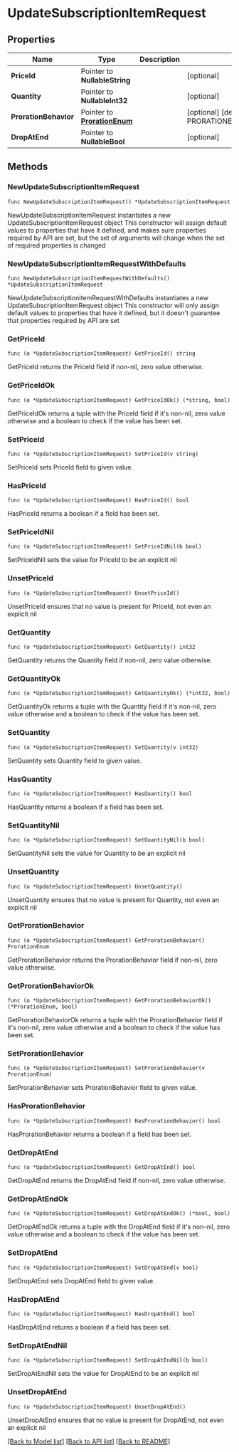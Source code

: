 # UpdateSubscriptionItemRequest

## Properties

Name | Type | Description | Notes
------------ | ------------- | ------------- | -------------
**PriceId** | Pointer to **NullableString** |  | [optional] 
**Quantity** | Pointer to **NullableInt32** |  | [optional] 
**ProrationBehavior** | Pointer to [**ProrationEnum**](ProrationEnum.md) |  | [optional] [default to PRORATIONENUM_ALWAYS_INVOICE]
**DropAtEnd** | Pointer to **NullableBool** |  | [optional] 

## Methods

### NewUpdateSubscriptionItemRequest

`func NewUpdateSubscriptionItemRequest() *UpdateSubscriptionItemRequest`

NewUpdateSubscriptionItemRequest instantiates a new UpdateSubscriptionItemRequest object
This constructor will assign default values to properties that have it defined,
and makes sure properties required by API are set, but the set of arguments
will change when the set of required properties is changed

### NewUpdateSubscriptionItemRequestWithDefaults

`func NewUpdateSubscriptionItemRequestWithDefaults() *UpdateSubscriptionItemRequest`

NewUpdateSubscriptionItemRequestWithDefaults instantiates a new UpdateSubscriptionItemRequest object
This constructor will only assign default values to properties that have it defined,
but it doesn't guarantee that properties required by API are set

### GetPriceId

`func (o *UpdateSubscriptionItemRequest) GetPriceId() string`

GetPriceId returns the PriceId field if non-nil, zero value otherwise.

### GetPriceIdOk

`func (o *UpdateSubscriptionItemRequest) GetPriceIdOk() (*string, bool)`

GetPriceIdOk returns a tuple with the PriceId field if it's non-nil, zero value otherwise
and a boolean to check if the value has been set.

### SetPriceId

`func (o *UpdateSubscriptionItemRequest) SetPriceId(v string)`

SetPriceId sets PriceId field to given value.

### HasPriceId

`func (o *UpdateSubscriptionItemRequest) HasPriceId() bool`

HasPriceId returns a boolean if a field has been set.

### SetPriceIdNil

`func (o *UpdateSubscriptionItemRequest) SetPriceIdNil(b bool)`

 SetPriceIdNil sets the value for PriceId to be an explicit nil

### UnsetPriceId
`func (o *UpdateSubscriptionItemRequest) UnsetPriceId()`

UnsetPriceId ensures that no value is present for PriceId, not even an explicit nil
### GetQuantity

`func (o *UpdateSubscriptionItemRequest) GetQuantity() int32`

GetQuantity returns the Quantity field if non-nil, zero value otherwise.

### GetQuantityOk

`func (o *UpdateSubscriptionItemRequest) GetQuantityOk() (*int32, bool)`

GetQuantityOk returns a tuple with the Quantity field if it's non-nil, zero value otherwise
and a boolean to check if the value has been set.

### SetQuantity

`func (o *UpdateSubscriptionItemRequest) SetQuantity(v int32)`

SetQuantity sets Quantity field to given value.

### HasQuantity

`func (o *UpdateSubscriptionItemRequest) HasQuantity() bool`

HasQuantity returns a boolean if a field has been set.

### SetQuantityNil

`func (o *UpdateSubscriptionItemRequest) SetQuantityNil(b bool)`

 SetQuantityNil sets the value for Quantity to be an explicit nil

### UnsetQuantity
`func (o *UpdateSubscriptionItemRequest) UnsetQuantity()`

UnsetQuantity ensures that no value is present for Quantity, not even an explicit nil
### GetProrationBehavior

`func (o *UpdateSubscriptionItemRequest) GetProrationBehavior() ProrationEnum`

GetProrationBehavior returns the ProrationBehavior field if non-nil, zero value otherwise.

### GetProrationBehaviorOk

`func (o *UpdateSubscriptionItemRequest) GetProrationBehaviorOk() (*ProrationEnum, bool)`

GetProrationBehaviorOk returns a tuple with the ProrationBehavior field if it's non-nil, zero value otherwise
and a boolean to check if the value has been set.

### SetProrationBehavior

`func (o *UpdateSubscriptionItemRequest) SetProrationBehavior(v ProrationEnum)`

SetProrationBehavior sets ProrationBehavior field to given value.

### HasProrationBehavior

`func (o *UpdateSubscriptionItemRequest) HasProrationBehavior() bool`

HasProrationBehavior returns a boolean if a field has been set.

### GetDropAtEnd

`func (o *UpdateSubscriptionItemRequest) GetDropAtEnd() bool`

GetDropAtEnd returns the DropAtEnd field if non-nil, zero value otherwise.

### GetDropAtEndOk

`func (o *UpdateSubscriptionItemRequest) GetDropAtEndOk() (*bool, bool)`

GetDropAtEndOk returns a tuple with the DropAtEnd field if it's non-nil, zero value otherwise
and a boolean to check if the value has been set.

### SetDropAtEnd

`func (o *UpdateSubscriptionItemRequest) SetDropAtEnd(v bool)`

SetDropAtEnd sets DropAtEnd field to given value.

### HasDropAtEnd

`func (o *UpdateSubscriptionItemRequest) HasDropAtEnd() bool`

HasDropAtEnd returns a boolean if a field has been set.

### SetDropAtEndNil

`func (o *UpdateSubscriptionItemRequest) SetDropAtEndNil(b bool)`

 SetDropAtEndNil sets the value for DropAtEnd to be an explicit nil

### UnsetDropAtEnd
`func (o *UpdateSubscriptionItemRequest) UnsetDropAtEnd()`

UnsetDropAtEnd ensures that no value is present for DropAtEnd, not even an explicit nil

[[Back to Model list]](../README.md#documentation-for-models) [[Back to API list]](../README.md#documentation-for-api-endpoints) [[Back to README]](../README.md)



